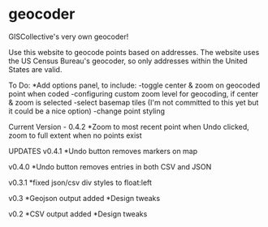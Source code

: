 geocoder
========

GISCollective's very own geocoder!

Use this website to geocode points based on addresses. The website uses the US Census Bureau's geocoder, so only addresses within the United States are valid.

To Do:
*Add options panel, to include:
	-toggle center & zoom on geocoded point when coded
	-configuring custom zoom level for geocoding, if center & zoom is selected
	-select basemap tiles (I'm not committed to this yet but it could be a nice option)
	-change point styling  


Current Version - 0.4.2
*Zoom to most recent point when Undo clicked, zoom to full extent when no points exist


UPDATES
v0.4.1
*Undo button removes markers on map

v0.4.0
*Undo button removes entries in both CSV and JSON

v0.3.1
*fixed json/csv div styles to float:left

v0.3
*Geojson output added
*Design tweaks

v0.2
*CSV output added
*Design tweaks